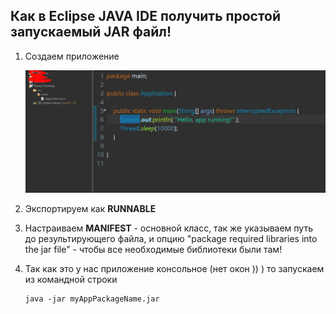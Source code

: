 ## Как в Eclipse JAVA IDE получить простой запускаемый JAR файл!

1. Создаем приложение 

    ![image 1](./rjar1.png)

2. Экспортируем как **RUNNABLE**

    [image 2]: ./rjar2.png

    [image 3]: ./rjar3.png

3. Настраиваем **MANIFEST** - основной класс, так же указываем путь до результирующего файла, и опцию "package required libraries into the jar file" - чтобы все необходимые библиотеки были там!

    [image 4]: ./rjar4.png

4. Так как это у нас приложение консольное (нет окон )) )    то запускаем из командной строки

    ```
    java -jar myAppPackageName.jar
    ```